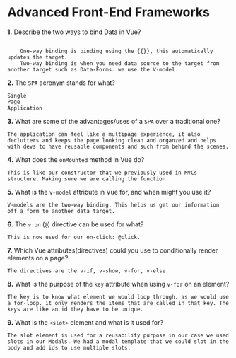 # Advanced Front-End Frameworks


**1.** Describe the two ways to bind Data in Vue?
<!-- enter you answer in the space below -->
```

    One-way binding is binding using the {{}}, this automatically updates the target.
    Two-way binding is when you need data source to the target from another target such as Data-Forms. we use the V-model.

```

**2.** The `SPA` acronym stands for what?
<!-- enter you answer in the space below -->
```
Single
Page
Application

```
**3.** What are some of the advantages/uses of a `SPA` over a traditional one?
<!-- enter you answer in the space below -->
```
The application can feel like a multipage experience, it also declutters and keeps the page looking clean and organzed and helps with devs to have reusable components and such from behind the scenes.

```
**4.** What does the `onMounted` method in Vue do?
<!-- enter you answer in the space below -->
```
This is like our constructor that we previously used in MVCs structure. Making sure we are calling the function.
```
**5.** What is the `v-model` attribute in Vue for, and when might you use it?
<!-- enter you answer in the space below -->
```
V-models are the two-way binding. This helps us get our information off a form to another data target.

```
**6.** The `v:on` (`@`) directive can be used for what?
<!-- enter you answer in the space below -->

```
This is now used for our on-click: @click.
```
**7.** Which Vue attributes(directives) could you use to conditionally render elements on a page?
<!-- enter you answer in the space below -->
```
The directives are the v-if, v-show, v-for, v-else. 
```
**8.** What is the purpose of the `key` attribute when using `v-for` on an element?
<!-- enter you answer in the space below -->
```
The key is to know what element we would loop through. as we would use a for-loop. it only renders the items that are called in that key. The keys are like an id they have to be unique.
```
**9.** What is the `<slot>` element and what is it used for?
<!-- enter you answer in the space below -->
```
The slot element is used for a reusability purpose in our case we used slots in our Modals. We had a modal template that we could slot in the body and add ids to use multiple slots.
```